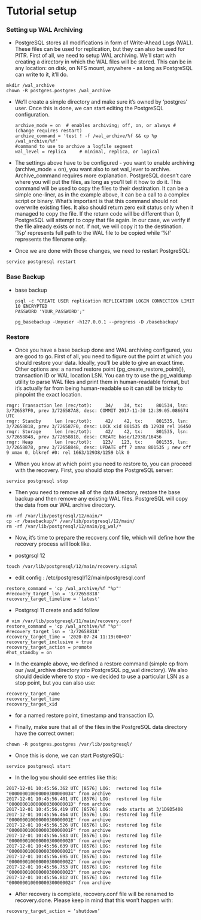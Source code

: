 # Tutorial setup 

### Setting up WAL Archiving

- PostgreSQL stores all modifications in form of Write-Ahead Logs (WAL). These files can be used for replication, but they can also be used for PITR. First of all, we need to setup WAL archiving. We’ll start with creating a directory in which the WAL files will be stored. This can be in any location: on disk, on NFS mount, anywhere - as long as PostgreSQL can write to it, it’ll do.
```
mkdir /wal_archive
chown -R postgres.postgres /wal_archive
```

- We’ll create a simple directory and make sure it’s owned by ‘postgres’ user. Once this is done, we can start editing the PostgreSQL configuration.

    ```
    archive_mode = on  # enables archiving; off, on, or always # (change requires restart)
    archive_command = 'test ! -f /wal_archive/%f && cp %p /wal_archive/%f' 
    #command to use to archive a logfile segment
    wal_level = replica     # minimal, replica, or logical
    ```

- The settings above have to be configured - you want to enable archiving (archive_mode = on), you want also to set wal_lever to archive. Archive_command requires more explanation. PostgreSQL doesn’t care where you will put the files, as long as you’ll tell it how to do it. This command will be used to copy the files to their destination. It can be a simple one-liner, as in the example above, it can be a call to a complex script or binary. What’s important is that this command should not overwrite existing files. It also should return zero exit status only when it managed to copy the file. If the return code will be different than 0, PostgreSQL will attempt to copy that file again. In our case, we verify if the file already exists or not. If not, we will copy it to the destination. ‘%p’ represents full path to the WAL file to be copied while ‘%f’ represents the filename only.

- Once we are done with those changes, we need to restart PostgreSQL:
```
service postgresql restart
```

### Base Backup
- base backup

    ```
    psql -c "CREATE USER replication REPLICATION LOGIN CONNECTION LIMIT 10 ENCRYPTED
    PASSWORD 'YOUR_PASSWORD';"

    pg_basebackup -Umyuser -h127.0.0.1 --progress -D /basebackup/
    ```


### Restore

- Once you have a base backup done and WAL archiving configured, you are good to go. First of all, you need to figure out the point at which you should restore your data. Ideally, you’ll be able to give an exact time. Other options are: a named restore point (pg_create_restore_point()), transaction ID or WAL location LSN. You can try to use the pg_waldump utility to parse WAL files and print them in human-readable format, but it’s actually far from being human-readable so it can still be tricky to pinpoint the exact location.
```
rmgr: Transaction len (rec/tot):     34/    34, tx:     801534, lsn: 3/726587F0, prev 3/726587A8, desc: COMMIT 2017-11-30 12:39:05.086674 UTC
rmgr: Standby     len (rec/tot):     42/    42, tx:     801535, lsn: 3/72658818, prev 3/726587F0, desc: LOCK xid 801535 db 12938 rel 16450
rmgr: Storage     len (rec/tot):     42/    42, tx:     801535, lsn: 3/72658848, prev 3/72658818, desc: CREATE base/12938/16456
rmgr: Heap        len (rec/tot):    123/   123, tx:     801535, lsn: 3/72658878, prev 3/72658848, desc: UPDATE off 7 xmax 801535 ; new off 9 xmax 0, blkref #0: rel 1663/12938/1259 blk 0
```

- When you know at which point you need to restore to, you can proceed with the recovery. First, you should stop the PostgreSQL server:
```
service postgresql stop
```

- Then you need to remove all of the data directory, restore the base backup and then remove any existing WAL files. PostgreSQL will copy the data from our WAL archive directory.
```
rm -rf /var/lib/postgresql/12/main/*
cp -r /basebackup/* /var/lib/postgresql/12/main/
rm -rf /var/lib/postgresql/12/main/pg_wal/*
```

- Now, it’s time to prepare the recovery.conf file, which will define how the recovery process will look like.

- postgrsql 12
```
touch /var/lib/postgresql/12/main/recovery.signal
```

- edit config : /etc/postgresql/12/main/postgresql.conf 
```
restore_command = 'cp /wal_archive/%f "%p"'
#recovery_target_lsn = '3/72658818'
recovery_target_timeline = 'latest'
```

- Postgrsql 11 create and add follow
```
# vim /var/lib/postgresql/11/main/recovery.conf
restore_command = 'cp /wal_archive/%f "%p"'
#recovery_target_lsn = '3/72658818'
recovery_target_time = '2020-07-24 11:19:00+07'
recovery_target_inclusive = true
recovery_target_action = promote
#hot_standby = on
```

- In the example above, we defined a restore command (simple cp from our /wal_archive directory into PostgreSQL pg_wal directory). We also should decide where to stop - we decided to use a particular LSN as a stop point, but you can also use:
```
recovery_target_name
recovery_target_time
recovery_target_xid
```

- for a named restore point, timestamp and transaction ID.

- Finally, make sure that all of the files in the PostgreSQL data directory have the correct owner:
```
chown -R postgres.postgres /var/lib/postgresql/
```

- Once this is done, we can start PostgreSQL:
```
service postgresql start
```

- In the log you should see entries like this:
```
2017-12-01 10:45:56.362 UTC [8576] LOG:  restored log file "000000010000000300000034" from archive
2017-12-01 10:45:56.401 UTC [8576] LOG:  restored log file "00000001000000030000001D" from archive
2017-12-01 10:45:56.419 UTC [8576] LOG:  redo starts at 3/1D9D5408
2017-12-01 10:45:56.464 UTC [8576] LOG:  restored log file "00000001000000030000001E" from archive
2017-12-01 10:45:56.526 UTC [8576] LOG:  restored log file "00000001000000030000001F" from archive
2017-12-01 10:45:56.583 UTC [8576] LOG:  restored log file "000000010000000300000020" from archive
2017-12-01 10:45:56.639 UTC [8576] LOG:  restored log file "000000010000000300000021" from archive
2017-12-01 10:45:56.695 UTC [8576] LOG:  restored log file "000000010000000300000022" from archive
2017-12-01 10:45:56.753 UTC [8576] LOG:  restored log file "000000010000000300000023" from archive
2017-12-01 10:45:56.812 UTC [8576] LOG:  restored log file "000000010000000300000024" from archive
```

- After recovery is complete, recovery.conf file will be renamed to recovery.done. Please keep in mind that this won’t happen with:
```
recovery_target_action = ‘shutdown’
```
